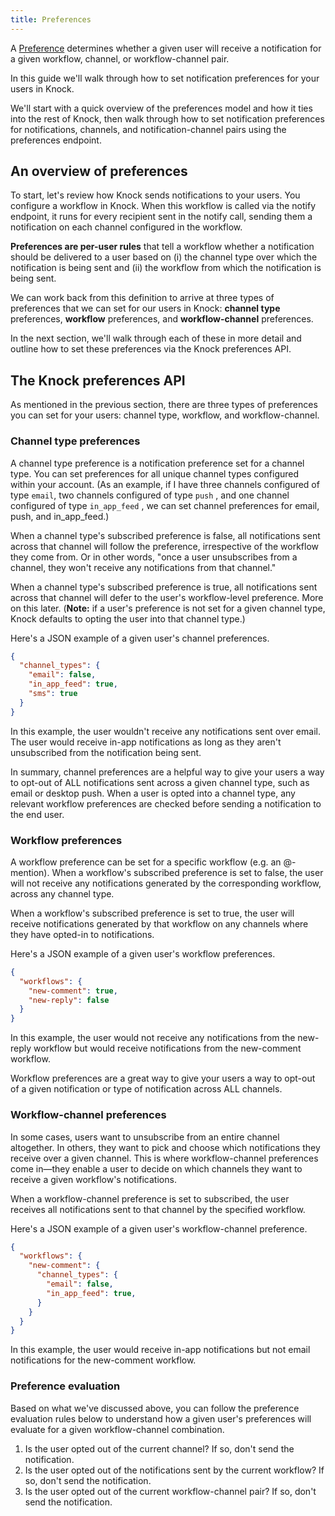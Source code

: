 ```yaml
---
title: Preferences
---
```


A [Preference](/reference#preferences) determines whether a given user will receive a notification for a given workflow, channel, or workflow-channel pair. 

In this guide we'll walk through how to set notification preferences for your users in Knock.

We'll start with a quick overview of the preferences model and how it ties into the rest of Knock, then walk through how to set notification preferences for notifications, channels, and notification-channel pairs using the preferences endpoint.

## An overview of preferences

To start, let's review how Knock sends notifications to your users. You configure a workflow in Knock. When this workflow is called via the notify endpoint, it runs for every recipient sent in the notify call, sending them a notification on each channel configured in the workflow.

**Preferences are per-user rules** that tell a workflow whether a notification should be delivered to a user based on (i) the channel type over which the notification is being sent and (ii) the workflow from which the notification is being sent.

We can work back from this definition to arrive at three types of preferences that we can set for our users in Knock: **channel type** preferences, **workflow** preferences, and **workflow-channel** preferences.

In the next section, we'll walk through each of these in more detail and outline how to set these preferences via the Knock preferences API.

## The Knock preferences API

As mentioned in the previous section, there are three types of preferences you can set for your users: channel type, workflow, and workflow-channel.

### Channel type preferences

A channel type preference is a notification preference set for a channel type. You can set preferences for all unique channel types configured within your account. (As an example, if I have three channels configured of type `email`, two channels configured of type `push` , and one channel configured of type `in_app_feed` , we can set channel preferences for email, push, and in_app_feed.)

When a channel type's subscribed preference is false, all notifications sent across that channel will follow the preference, irrespective of the workflow they come from. Or in other words, "once a user unsubscribes from a channel, they won't receive any notifications from that channel."

When a channel type's subscribed preference is true, all notifications sent across that channel will defer to the user's workflow-level preference. More on this later. (**Note:** if a user's preference is not set for a given channel type, Knock defaults to opting the user into that channel type.)

Here's a JSON example of a given user's channel preferences.

```json Channel type preferences
{
  "channel_types": {
    "email": false,
    "in_app_feed": true,
    "sms": true
  }
}
```

In this example, the user wouldn't receive any notifications sent over email. The user would receive in-app notifications as long as they aren't unsubscribed from the notification being sent.

In summary, channel preferences are a helpful way to give your users a way to opt-out of ALL notifications sent across a given channel type, such as email or desktop push. When a user is opted into a channel type, any relevant workflow preferences are checked before sending a notification to the end user.

### Workflow preferences

A workflow preference can be set for a specific workflow (e.g. an @-mention). When a workflow's subscribed preference is set to false, the user will not receive any notifications generated by the corresponding workflow, across any channel type.

When a workflow's subscribed preference is set to true, the user will receive notifications generated by that workflow on any channels where they have opted-in to notifications.

Here's a JSON example of a given user's workflow preferences.

```json Workflow preferences
{
  "workflows": {
    "new-comment": true,
    "new-reply": false
  }
}
```

In this example, the user would not receive any notifications from the new-reply workflow but would receive notifications from the new-comment workflow.

Workflow preferences are a great way to give your users a way to opt-out of a given notification or type of notification across ALL channels.

### Workflow-channel preferences

In some cases, users want to unsubscribe from an entire channel altogether. In others, they want to pick and choose which notifications they receive over a given channel. This is where workflow-channel preferences come in—they enable a user to decide on which channels they want to receive a given workflow's notifications.

When a workflow-channel preference is set to subscribed, the user receives all notifications sent to that channel by the specified workflow.

Here's a JSON example of a given user's workflow-channel preference.

```json Workflow-channel preferences
{
  "workflows": {
    "new-comment": {
      "channel_types": {
        "email": false,
        "in_app_feed": true, 
      }
    }
  }
}
```

In this example, the user would receive in-app notifications but not email notifications for the new-comment workflow.

### Preference evaluation

Based on what we've discussed above, you can follow the preference evaluation rules below to understand how a given user's preferences will evaluate for a given workflow-channel combination.

1. Is the user opted out of the current channel? If so, don't send the notification.
2. Is the user opted out of the notifications sent by the current workflow? If so, don't send the notification.
3. Is the user opted out of the current workflow-channel pair? If so, don't send the notification.
